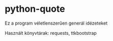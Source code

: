 # python-quote

Ez a program véletlenszerűen generál idézeteket

Használt könyvtárak: requests, ttkbootstrap
